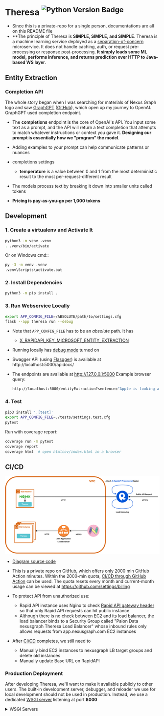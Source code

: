 Theresa <sup>![Python Version Badge][Python Version Badge]</sup>
================================================================

- Since this is a private-repo for a single person, documentations are all on this README file
- **The principle of Theresa is **SIMPLE, SIMPLE, and SIMPLE**. Theresa is a machine learning service deployed as a
  [separation-of-concern](https://stackoverflow.com/a/59492509) microservice. It does not handle caching, auth, or
  request pre-processing or response post-processing. **It simply loads some ML model, performs inference, and returns
  prediction over HTTP to Java-based WS layer**.

Entity Extraction
-----------------

### Completion API

The whole story began when I was searching for materials of Nexus Graph logo and saw 
[GraphGPT](https://www.youtube.com/watch?v=mYCIRcobukI&t=1s) ([GitHub](https://github.com/varunshenoy/GraphGPT)), which
open up my journey to OpenAI. GraphGPT used completion endpoint.

- The **completions** endpoint is the core of OpenAI's API. You input some text as a prompt, and the API will return a
  text completion that attempts to match whatever instructions or context you gave it. **Designing our prompt is
  essentially how we "program" the model**.
- Adding examples to your prompt can help communicate patterns or nuances
- completions settings

  - **temperature** is a value between 0 and 1 from the most deterministic result to the most
    per-request-different result

- The models process text by breaking it down into smaller units called tokens
- **Pricing is pay-as-you-go per 1,000 tokens**


Development
-----------

### 1. Create a virtualenv and Activate It

```bash
python3 -m venv .venv
. .venv/bin/activate
```

Or on Windows cmd::

```bash
py -3 -m venv .venv
.venv\Scripts\activate.bat
```

### 2. Install Dependencies

```bash
python3 -m pip install .
```

### 3. Run Webservice Locally

```bash
export APP_CONFIG_FILE=/ABSOLUTE/path/to/settings.cfg
flask --app theresa run --debug
```

- Note that `APP_CONFIG_FILE` has to be an _absolute_ path. It has

  - [X_RAPIDAPI_KEY_MICROSOFT_ENTITY_EXTRACTION](https://rapidapi.com/microsoft-azure-org-microsoft-cognitive-services/api/microsoft-text-analytics1/)

- Running locally has [debug mode][Flas debug mode] turned on
- Swagger API (using [Flasgger][Flasgger]) is available at http://localhost:5000/apidocs/
- The endpoints are available at http://127.0.0.1:5000 Example browser query:

  ```bash
  http://localhost:5000/entityExtraction?sentence="Apple is looking at buying U.K. startup for $1 billion"
  ```

### 4. Test

```bash
pip3 install '.[test]'
export APP_CONFIG_FILE=./tests/settings.test.cfg
pytest
```

Run with coverage report:

```bash
coverage run -m pytest
coverage report
coverage html  # open htmlcov/index.html in a browser
```

CI/CD
-----

![Error loadging deployment.png](./docs/deployment.png)

- [Diagram source code](./docs/deployment.drawio)
- This is a private repo on GitHub, which offers only 2000 min GitHub Action minutes. Within the 2000-min quota,
  [CI/CD through GitHub Action](.github/workflows/ci-cd.yml) can be used. The quota resets every month and current-month
  usage can be viewed at https://github.com/settings/billing
- To protect API from unauthorized use:

  - Rapid API instance uses Nginx to check [Rapid API gateway header][Rapid API firewall settings] so that only Rapid
    API requests can hit public instance
  - Although there is no check between EC2 and its load balancer, the load balancer binds to a Security Group called
    "Paion Data nexusgraph Theresa Load Balancer" whose inbound rules only allows requests from app.nexusgraph.com EC2
    instances

- After [CI/CD](./.github/workflows/ci-cd.yml) completes, we still need to

  - Manually bind EC2 instances to nexusgraph LB target groups and delete old instances
  - Manually update Base URL on RapidAPI

### Production Deployment

After developing Theresa, we'll want to make it available publicly to other users. The built-in development server,
debugger, and reloader we use for local development should not be used in production. Instead, we use a dedicated
[WSGI server](#wsgi-servers) listening at port **8000**

<details>
<summary>WSGI Servers</summary>

A [Web Server Gateway Interface][WSGI] (WSGI) server implements the web server side of the WSGI interface for running
Python web applications.

#### Why is WSGI necessary?

A traditional web server does not understand or have any way to run Python applications. In the late 1990s, a developer
named Grisha Trubetskoy
[came up with an Apache module called mod_python](http://grisha.org/blog/2013/10/25/mod-python-the-long-story/) to
execute arbitrary Python code. For several years in the late 1990s and early 2000s, Apache configured with mod_python
ran most Python web applications.

However, mod_python wasn't a standard specification. It was just an implementation that allowed Python code to run on a
server. As mod_python's development stalled and security vulnerabilities were discovered there was recognition by the
community that a consistent way to execute Python code for web applications was needed.

Therefore the Python community came up with WSGI as a standard interface that modules and containers could implement.
WSGI is now the accepted approach for running Python web applications.

![Error loading wsgi-interface.png](./docs/wsgi-interface.png)

As shown in the above diagram, a WSGI server simply invokes a callable object on the WSGI application as defined by the
[PEP 3333][PEP 3333] standard.

</details>


[Flas debug mode]: https://flask.palletsprojects.com/en/latest/quickstart/#debug-mode
[Flasgger]: https://github.com/flasgger/flasgger

[PEP 3333]: https://qubitpi.github.io/peps/pep-3333.html
[Python Version Badge]: https://img.shields.io/badge/Python-3.10-brightgreen?style=flat-square&logo=python&logoColor=white

[Rapid API firewall settings]: https://docs.rapidapi.com/docs/security-threat-protection#firewall-settings

[WSGI]: https://www.fullstackpython.com/wsgi-servers.html
